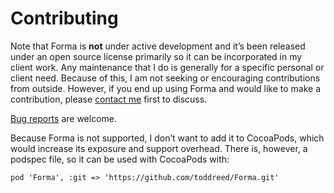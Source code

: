 # Contributing

Note that Forma is **not** under active development and it’s been released under an open source license primarily so it can be incorporated in my client work. Any maintenance that I do is generally for a specific personal or client need. Because of this, I am not seeking or encouraging contributions from outside. However, if you end up using Forma and would like to make a contribution, please [contact me](mailto:mail@toddreed.name) first to discuss.

[Bug reports](https://github.com/toddreed/Forma/issues) are welcome.

Because Forma is not supported, I don’t want to add it to CocoaPods, which would increase its exposure and support overhead. There is, however, a podspec file, so it can be used with CocoaPods with:

```
pod 'Forma', :git => 'https://github.com/toddreed/Forma.git'
```

